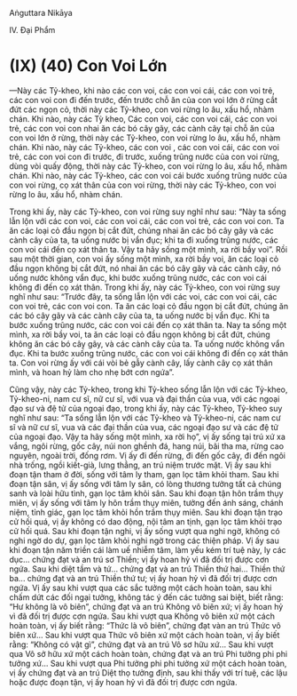 Aṅguttara Nikāya

IV. Ðại Phẩm

# (IX) (40) Con Voi Lớn

—Này các Tỷ-kheo, khi nào các con voi, các con voi cái, các con voi trẻ, các con voi con đi đến trước, đến trước chỗ ăn của con voi lớn ở rừng cắt đứt các ngọn cỏ, thời này các Tỷ-kheo, con voi rừng lo âu, xấu hổ, nhàm chán. Khi nào, này các Tỳ kheo, Các con voi, các con voi cái, các con voi trẻ, các con voi con nhai ăn các bó cây gãy, các cành cây tại chỗ ăn của con voi lớn ở rừng, thời này các Tỷ-kheo, con voi rừng lo âu, xấu hổ, nhàm chán. Khi nào, này các Tỷ-kheo, các con voi , các con voi cái, các con voi trẻ, các con voi con đi trước, đi trước, xuống trũng nước của con voi rừng, dùng vòi quấy động, thời này các Tỷ-kheo, con voi rừng lo âu, xấu hổ, nhàm chán. Khi nào, này các Tỷ-kheo, các con voi cái bước xuống trũng nước của con voi rừng, cọ xát thân của con voi rừng, thời này các Tỷ-kheo, con voi rừng lo âu, xấu hổ, nhàm chán.

Trong khi ấy, này các Tỷ-kheo, con voi rừng suy nghĩ như sau: “Này ta sống lẫn lộn với các con voi, các con voi cái, các con voi trẻ, các con voi con. Ta ăn các loại cỏ đầu ngọn bị cắt đứt, chúng nhai ăn các bó cây gãy và các cành cây của ta, ta uống nước bị vẩn đục; khi ta đi xuống trũng nước, các con voi cái đến cọ xát thân ta. Vậy ta hãy sống một mình, xa rời bầy voi”. Rồi sau một thời gian, con voi ấy sống một mình, xa rời bầy voi, ăn các loại cỏ đầu ngọn không bị cắt đứt, nó nhai ăn các bó cây gãy và các cành cây, nó uống nước không vẩn đục, khi bước xuống trũng nước, các con voi cái không đi đến cọ xát thân. Trong khi ấy, này các Tỷ-kheo, con voi rừng suy nghĩ như sau: “Trước đây, ta sống lẫn lộn với các voi, các con voi cái, các con voi trẻ, các con voi con. Ta ăn các loại cỏ đầu ngọn bị cắt đứt, chúng ăn các bó cây gãy và các cành cây của ta, ta uống nước bị vẩn đục. Khi ta bước xuống trũng nước, các con voi cái đến cọ xát thân ta. Nay ta sống một mình, xa rời bầy voi, ta ăn các loại cỏ đầu ngọn không bị cắt đứt, chúng không ăn các bó cây gãy, và các cành cây của ta. Ta uống nước không vẩn đục. Khi ta bước xuống trũng nước, các con voi cái không đi đến cọ xát thân ta. Con voi rừng ấy với cái vòi bẻ gẫy cành cây, lấy cành cây cọ xát thân mình, và hoan hỷ làm cho nhẹ bớt cơn ngứa”.

Cũng vậy, này các Tỷ-kheo, trong khi Tỷ-kheo sống lẫn lộn với các Tỷ-kheo, Tỷ-kheo-ni, nam cư sĩ, nữ cư sĩ, với vua và đại thần của vua, với các ngoại đạo sư và đệ tử của ngoại đạo, trong khi ấy, này các Tỷ-kheo, Tỷ-kheo suy nghĩ như sau: “Ta sống lẫn lộn với các Tỷ-kheo và Tỷ-kheo-ni, các nam cư sĩ và nữ cư sĩ, vua và các đại thần của vua, các ngoại đạo sư và các đệ tử của ngoại đạo. Vậy ta hãy sống một mình, xa rời họ”, vị ấy sống tại trú xứ xa vắng, ngôi rừng, gốc cây, núi non ghềnh đá, hang núi, bãi tha ma, rừng cao nguyên, ngoài trời, đống rơm. Vị ấy đi đến rừng, đi đến gốc cây, đi đến ngôi nhà trống, ngồi kiết-già, lưng thẳng, an trú niệm trước mặt. Vị ấy sau khi đoạn tận tham ở đời, sống với tâm ly tham, gạn lọc tâm khỏi tham. Sau khi đoạn tận sân, vị ấy sống với tâm ly sân, có lòng thương tưởng tất cả chúng sanh và loài hữu tình, gạn lọc tâm khỏi sân. Sau khi đoạn tận hôn trầm thụy miên, vị ấy sống với tâm ly hôn trầm thụy miên, tưởng đến ánh sáng, chánh niệm, tỉnh giác, gạn lọc tâm khỏi hồn trầm thụy miên. Sau khi đoạn tận trạo cử hối quá, vị ấy không có dao động, nội tâm an tịnh, gạn lọc tâm khỏi trạo cử hối quá. Sau khi đoạn tận nghi, vị ấy sống vượt qua nghi ngờ, không có nghi ngờ do dự, gạn lọc tâm khỏi nghi ngờ trong các thiện pháp. Vị ấy sau khi đoạn tận năm triền cái làm uế nhiễm tâm, làm yếu kém trí tuệ này, ly các dục... chứng đạt và an trú sơ Thiền; vị ấy hoan hỷ vì đã đối trị được cơn ngứa. Sau khi diệt tầm và tứ... chứng đạt và an trú Thiền thứ hai... Thiền thứ ba... chứng đạt và an trú Thiền thứ tư; vị ấy hoan hỷ vì đã đối trị được cơn ngứa. Vị ấy sau khi vượt qua các sắc tưởng một cách hoàn toàn, sau khi chấm dứt các đối ngại tưởng, không tác ý đến các tưởng sai biệt, biết rằng: “Hư không là vô biên”, chứng đạt và an trú Không vô biên xứ; vị ấy hoan hỷ vì đã đối trị được cơn ngứa. Sau khi vượt qua Không vô biên xứ một cách hoàn toàn, vị ấy biết rằng: “Thức là vô biên”, chứng đạt vàn an trú Thức vô biên xứ... Sau khi vượt qua Thức vô biên xứ một cách hoàn toàn, vị ấy biết rằng: “Không có vật gì”, chứng đạt và an trú Vô sơ hữu xứ... Sau khi vượt qua Vô sở hữu xứ một cách hoàn toàn, chứng đạt và an trú Phi tưởng phi phi tưởng xứ... Sau khi vượt qua Phi tưởng phi phi tưởng xứ một cách hoàn toàn, vị ấy chứng đạt và an trú Diệt thọ tưởng định, sau khi thấy với trí tuệ, các lậu hoặc được đoạn tận, vị ấy hoan hỷ vì đã đối trị được cơn ngứa.

